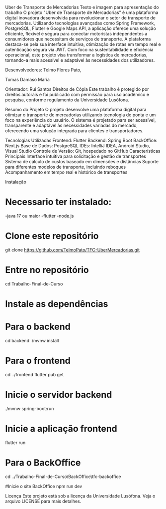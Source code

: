 Uber de Transporte de Mercadorias
Texto e imagem para apresentação do trabalho
O projeto "Uber de Transporte de Mercadorias" é uma plataforma digital inovadora desenvolvida para revolucionar o setor de transporte de mercadorias. Utilizando tecnologias avançadas como Spring Framework, PostgreSQL, Flutter e Google Maps API, a aplicação oferece uma solução eficiente, flexível e segura para conectar motoristas independentes a consumidores que necessitam de serviços de transporte. A plataforma destaca-se pela sua interface intuitiva, otimização de rotas em tempo real e autenticação segura via JWT. Com foco na sustentabilidade e eficiência operacional, este projeto visa transformar a logística de mercadorias, tornando-a mais acessível e adaptável às necessidades dos utilizadores.



Desenvolvedores:
Telmo Flores Pato,

Tomas Damaso Maria

Orientador: Rui Santos
Direitos de Cópia
Este trabalho é protegido por direitos autorais e foi publicado com permissão para uso acadêmico e pesquisa, conforme regulamento da Universidade Lusófona.

Resumo do Projeto
O projeto desenvolve uma plataforma digital para otimizar o transporte de mercadorias utilizando tecnologia de ponta e um foco na experiência do usuário. O sistema é projetado para ser acessível, transparente e adaptável às necessidades variadas do mercado, oferecendo uma solução integrada para clientes e transportadores.

Tecnologias Utilizadas
Frontend: Flutter
Backend: Spring Boot
BackOffice: Next.js
Base de Dados: PostgreSQL
IDEs: IntelliJ IDEA, Android Studio, Visual Studio
Controle de Versão: Git, hospedado no GitHub
Características Principais
Interface intuitiva para solicitação e gestão de transportes
Sistema de cálculo de custos baseado em dimensões e distâncias
Suporte para diferentes modelos de transporte, incluindo reboques
Acompanhamento em tempo real e histórico de transportes


Instalação

# Necessario ter instalado:
-java 17 ou maior
-flutter
-node.js 

# Clone este repositório
git clone https://github.com/TelmoPato/TFC-UberMercadorias.git

# Entre no repositório
cd Trabalho-Final-de-Curso

# Instale as dependências
# Para o backend
cd backend
./mvnw install

# Para o frontend
cd ../frontend
flutter pub get

# Inicie o servidor backend
./mvnw spring-boot:run

# Inicie a aplicação frontend
flutter run

# Para o BackOffice
cd ../Trabalho-Final-de-Curso\BackOffice\tfc-backoffice

#Inicie o site BackOffice
npm run dev


Licença
Este projeto está sob a licença da Universidade Lusófona. Veja o arquivo LICENSE para mais detalhes.
